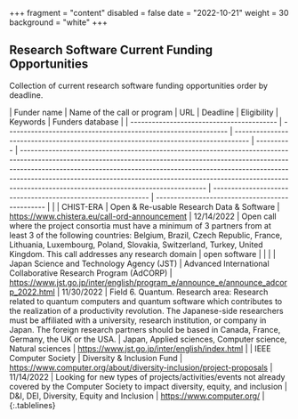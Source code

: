 +++
fragment = "content"
disabled = false
date = "2022-10-21"
weight = 30
background = "white"
+++

## Research Software Current Funding Opportunities

Collection of current research software funding opportunities order by deadline.

<style>
.tablelines table, .tablelines td, .tablelines th {
  border: 2px solid black;
  vertical-align: top;
  !important;
 }
</style>
| Funder name                               | Name of the call or program                                    | URL                                                                                | Deadline   | Eligibility                                                                                                                                                                                                                                                                                                                                                                  | Keywords                                                     | Funders database                                |
| ----------------------------------------- | -------------------------------------------------------------- | ---------------------------------------------------------------------------------- | ---------- | ---------------------------------------------------------------------------------------------------------------------------------------------------------------------------------------------------------------------------------------------------------------------------------------------------------------------------------------------------------------------------- | ------------------------------------------------------------ | ----------------------------------------------- |  |
| CHIST-ERA                                 | Open &amp; Re-usable Research Data &amp; Software                      |  https://www.chistera.eu/call-ord-announcement                                     | 12/14/2022 | Open call where the project consortia must have a minimum of 3 partners from at least 3 of the following countries: Belgium, Brazil, Czech Republic, France, Lithuania, Luxembourg, Poland, Slovakia, Switzerland, Turkey, United Kingdom. This call addresses any research domain                                                                                           | open software                                                |                                                 |  |
| Japan Science and Technology Agency (JST) | Advanced International Collaborative Research Program (AdCORP) | https://www.jst.go.jp/inter/english/program_e/announce_e/announce_adcorp_2022.html | 11/30/2022 |  Field 6. Quantum. Research area: Research related to quantum computers and quantum software which contributes to the realization of a productivity revolution. The Japanese-side researchers must be affiliated with a university, research institution, or company in Japan.  The foreign research partners should be based in Canada, France, Germany, the UK or the USA. |  Japan, Applied sciences, Computer science, Natural sciences |  https://www.jst.go.jp/inter/english/index.html |
| IEEE Computer Society                     | Diversity &amp; Inclusion Fund                                     | https://www.computer.org/about/diversity-inclusion/project-proposals               | 11/14/2022 | Looking for new types of projects/activities/events not already covered by the Computer Society to impact diversity, equity, and inclusion                                                                                                                                                                                                                                   | D&amp;I, DEI, Diversity, Equity and Inclusion                    |  https://www.computer.org/                      |
{:.tablelines}
